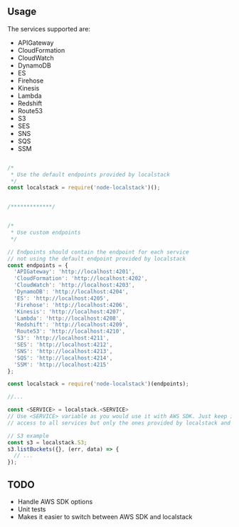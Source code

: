 ## Usage

The services supported are: 

* APIGateway
* CloudFormation
* CloudWatch
* DynamoDB
* ES
* Firehose
* Kinesis
* Lambda
* Redshift
* Route53
* S3
* SES
* SNS
* SQS
* SSM


```js

/*
 * Use the default endpoints provided by localstack
 */
const localstack = require('node-localstack')();


/*************/


/*
 * Use custom endpoints
 */

// Endpoints should contain the endpoint for each service
// not using the default endpoint provided by localstack
const endpoints = {
  'APIGateway': 'http://localhost:4201',
  'CloudFormation': 'http://localhost:4202',
  'CloudWatch': 'http://localhost:4203',
  'DynamoDB': 'http://localhost:4204',
  'ES': 'http://localhost:4205',
  'Firehose': 'http://localhost:4206',
  'Kinesis': 'http://localhost:4207',
  'Lambda': 'http://localhost:4208',
  'Redshift': 'http://localhost:4209',
  'Route53': 'http://localhost:4210',
  'S3': 'http://localhost:4211',
  'SES': 'http://localhost:4212',
  'SNS': 'http://localhost:4213',
  'SQS': 'http://localhost:4214',
  'SSM': 'http://localhost:4215'
};

const localstack = require('node-localstack')(endpoints);

//...

const <SERVICE> = localstack.<SERVICE>
// Use <SERVICE> variable as you would use it with AWS SDK. Just keep in mind that you won't have
// access to all services but only the ones provided by localstack and supported by this library

// S3 example
const s3 = localstack.S3;
s3.listBuckets({}, (err, data) => {
  // ...
});

```

## TODO

* Handle AWS SDK options
* Unit tests
* Makes it easier to switch between AWS SDK and localstack